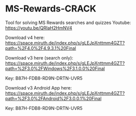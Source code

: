 # MS-Rewards-CRACK
Tool for solving MS Rewards searches and quizzes
Youtube:
https://youtu.be/QRIaH2HmNV4

Download v4 here:
https://space.miruth.de/index.php/s/gLEJpXnttmm4GZT?path=%2F4.0%2F4.9.3.1%20Final

Download v3 here (search only):
https://space.miruth.de/index.php/s/gLEJpXnttmm4GZT?path=%2F3.0%2FWindows%2F3.1.0.0%20Final

Key: B87H-FDB8-RD9N-DRTN-UVR5

Download v3 Android App here:
https://space.miruth.de/index.php/s/gLEJpXnttmm4GZT?path=%2F3.0%2FAndroid%2F3.0.0.1%20Final

Key: B87H-FDB8-RD9N-DRTN-UVR5
